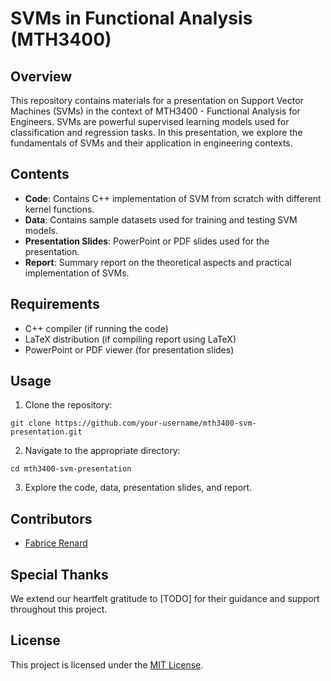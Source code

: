 # SVMs in Functional Analysis (MTH3400)

## Overview

This repository contains materials for a presentation on Support Vector Machines (SVMs) in the context of MTH3400 - Functional Analysis for Engineers. SVMs are powerful supervised learning models used for classification and regression tasks. In this presentation, we explore the fundamentals of SVMs and their application in engineering contexts.

## Contents

- **Code**: Contains C++ implementation of SVM from scratch with different kernel functions.
- **Data**: Contains sample datasets used for training and testing SVM models.
- **Presentation Slides**: PowerPoint or PDF slides used for the presentation.
- **Report**: Summary report on the theoretical aspects and practical implementation of SVMs.

## Requirements

- C++ compiler (if running the code)
- LaTeX distribution (if compiling report using LaTeX)
- PowerPoint or PDF viewer (for presentation slides)

## Usage

1. Clone the repository:

```git clone https://github.com/your-username/mth3400-svm-presentation.git```

2. Navigate to the appropriate directory:

```cd mth3400-svm-presentation```

3. Explore the code, data, presentation slides, and report.

## Contributors

- [Fabrice Renard](https://github.com/fabricerenard12)

## Special Thanks

We extend our heartfelt gratitude to [TODO] for their guidance and support throughout this project.

## License

This project is licensed under the [MIT License](LICENSE).


